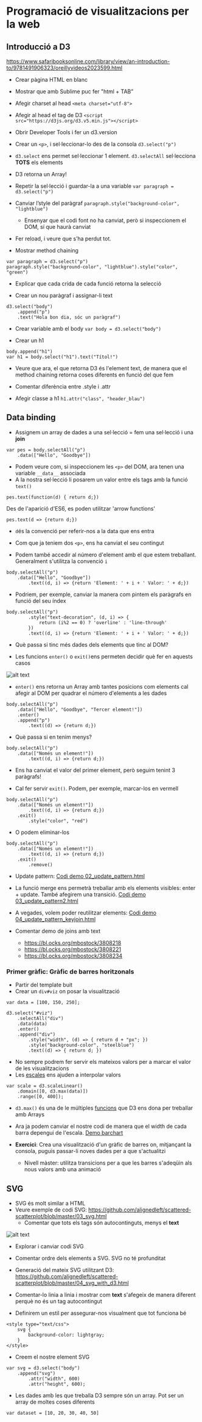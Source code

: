 # Programació de visualitzacions per la web
## Introducció a D3
https://www.safaribooksonline.com/library/view/an-introduction-to/9781491906323/oreillyvideos2023599.html

* Crear pàgina HTML en blanc
* Mostrar que amb Sublime puc fer "html + TAB”
* Afegir charset al head
```<meta charset="utf-8">```

* Afegir al head el tag de D3
```<script src="https://d3js.org/d3.v5.min.js"></script>```

* Obrir Developer Tools i fer un d3.version
* Crear un ```<p>```, i sel·leccionar-lo des de la consola
```d3.select("p")```

* ```d3.select``` ens permet sel·leccionar 1 element. ```d3.selectAll``` sel·lecciona __TOTS__ els elements

* D3 retorna un Array!
* Repetir la sel·lecció i guardar-la a una variable
```var paragraph = d3.select("p")```

* Canviar l’style del paràgraf
```paragraph.style("background-color", "lightblue")```

  * Ensenyar que el codi font no ha canviat, però si inspeccionem el DOM, sí que haurà canviat

* Fer reload, i veure que s’ha perdut tot.
* Mostrar method chaining
```
var paragraph = d3.select("p")
paragraph.style("background-color", "lightblue").style("color", "green")
```

* Explicar que cada crida de cada funció retorna la selecció

* Crear un nou paràgraf i assignar-li text
```
d3.select("body")
	.append("p")
	.text("Hola bon dia, sóc un paràgraf")
```

* Crear variable amb el body
```var body = d3.select("body")```

* Crear un h1

```
body.append("h1")
var h1 = body.select("h1").text("Títol!")
```

   * Veure que ara, el que retorna D3 és l'element text, de manera que el method chaining retorna coses diferents en funció del que fem

* Comentar diferència entre .style i .attr

* Afegir classe a h1 ```h1.attr("class", "header_blau")```

## Data binding

* Assignem un array de dades a una sel·lecció = fem una sel·lecció i una __join__
```
var pes = body.selectAll("p")
	.data(["Hello", "Goodbye"])

```

* Podem veure com, si inspeccionem les ```<p>``` del DOM, ara tenen una variable ```__data__``` associada
* A la nostra sel·lecció li posarem un valor entre els tags amb la funció ```text()```

```
pes.text(function(d) { return d;})

```

Des de l'aparició d'ES6, es poden utilitzar 'arrow functions'
```
pes.text(d => {return d;})

```

* ```d```és la convenció per referir-nos a la data que ens entra

* Com que ja teniem dos ```<p>```, ens ha canviat el seu contingut

* Podem també accedir al número d'element amb el que estem treballant. Generalment s'utilitza la convenció ```i```

```
body.selectAll("p")
	.data(["Hello", "Goodbye"])
		.text((d, i) => {return 'Element: ' + i + ' Valor: ' + d;})

```

* Podriem, per exemple, canviar la manera com pintem els paràgrafs en funció del seu índex

```
body.selectAll("p")
		.style("text-decoration", (d, i) => {
			return (i%2 == 0) ? 'overline' : 'line-through'
		})
		.text((d, i) => {return 'Element: ' + i + ' Valor: ' + d;})

```

* Què passa si tinc més dades dels elements que tinc al DOM?

* Les funcions ```enter()``` o ```exit()```ens permeten decidir què fer en aquests casos

![alt text](http://www.cs171.org/2016/assets/material/lab5/cs171-data-join.png?raw=true "D3 joins")

* ```enter()``` ens retorna un Array amb tantes posicions com elements cal afegir al DOM per quadrar el número d'elements a les dades

```
body.selectAll("p")
	.data(["Hello", "Goodbye", "Tercer element!"])
	.enter()
	.append("p")
		.text((d) => {return d;})

```

* Què passa si en tenim menys?

```
body.selectAll("p")
	.data(["Només un element!"])
		.text((d, i) => {return d;})
```

* Ens ha canviat el valor del primer element, però seguim tenint 3 paràgrafs!

* Cal fer servir ```exit()```. Podem, per exemple, marcar-los en vermell

```
body.selectAll("p")
	.data(["Només un element!"])
		.text((d, i) => {return d;})
	.exit()
		.style("color", "red")
```

* O podem eliminar-los
```
body.selectAll("p")
	.data(["Només un element!"])
		.text((d, i) => {return d;})
	.exit()
		.remove()
```

* Update pattern: [Codi demo 02_update_pattern.html](src/02_update_pattern.html)

* La funció merge ens permetrà treballar amb els elements visibles: enter + update. També afegirem una transició. [Codi demo 03_update_pattern2.html](src/03_update_pattern2.html)

* A vegades, volem poder reutilitzar elements: [Codi demo 04_update_pattern_keyjoin.html](04_update_pattern_keyjoin.html)

* Comentar demo de joins amb text
  + https://bl.ocks.org/mbostock/3808218
  + https://bl.ocks.org/mbostock/3808221
  + https://bl.ocks.org/mbostock/3808234

### Primer gràfic: Gràfic de barres horitzonals
* Partir del template buit
* Crear un ```div#viz``` on posar la visualització

```
var data = [100, 150, 250];

d3.select("#viz")
	.selectAll("div")
	.data(data)
	.enter()
	.append("div")
		.style("width", (d) => { return d + "px"; })
		.style("background-color", "steelblue")
		.text((d) => { return d; })
```

* No sempre podrem fer servir els mateixos valors per a marcar el valor de les visualitzacions
* Les [escales](https://github.com/d3/d3-scale) ens ajuden a interpolar valors
```
var scale = d3.scaleLinear()
	.domain([0, d3.max(data)])
	.range([0, 400]);
```
* ```d3.max()``` és una de le múltiples [funcions](https://github.com/d3/d3-array) que D3 ens dona per treballar amb Arrays

* Ara ja podem canviar el nostre codi de manera que el width de cada barra depengui de l'escala. [Demo barchart](src/05_barchart.html)

* __Exercici__: Crea una visualització d'un gràfic de barres on, mitjançant la consola, puguis passar-li noves dades per a que s'actualitzi
  * Nivell màster: utilitza transicions per a que les barres s'adeqüin als nous valors amb una animació

## SVG

* SVG és molt similar a HTML
* Veure exemple de codi SVG: https://github.com/alignedleft/scattered-scatterplot/blob/master/03_svg.html
  * Comentar que tots els tags són autocontinguts, menys el __text__

![alt text](https://www.vanseodesign.com/blog/wp-content/uploads/2015/03/wpid-svg-coordinate-system.png "Sistema de coordenades de SVG")

* Explorar i canviar codi SVG
* Comentar ordre dels elements a SVG. SVG no té profunditat
 * Generació del mateix SVG utilitzant D3: https://github.com/alignedleft/scattered-scatterplot/blob/master/04_svg_with_d3.html

 * Comentar-lo linia a linia i mostrar com __text__ s'afegeix de manera diferent perquè no és un tag autocontingut

* Definirem un estil per assegurar-nos visualment que tot funciona bé
```
<style type="text/css">
	svg {
		background-color: lightgray;
	}
</style>
```

 * Creem el nostre element SVG
```
var svg = d3.select("body")
	.append("svg")
		.attr("width", 600)
		.attr("height", 600);
```


* Les dades amb les que treballa D3 sempre són un array. Pot ser un array de moltes coses diferents
```
var dataset = [10, 20, 30, 40, 50]
 ```

